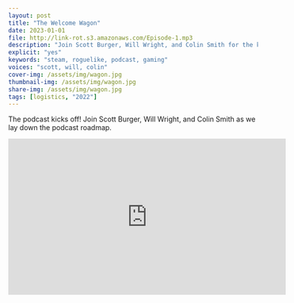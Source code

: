 ```yaml
---
layout: post
title: "The Welcome Wagon"
date: 2023-01-01
file: http://link-rot.s3.amazonaws.com/Episode-1.mp3
description: "Join Scott Burger, Will Wright, and Colin Smith for the kickoff of the podcast."
explicit: "yes" 
keywords: "steam, roguelike, podcast, gaming"
voices: "scott, will, colin"
cover-img: /assets/img/wagon.jpg
thumbnail-img: /assets/img/wagon.jpg
share-img: /assets/img/wagon.jpg
tags: [logistics, "2022"]
---
```



The podcast kicks off! Join Scott Burger, Will Wright, and Colin Smith as we lay down the podcast roadmap. 



<div class="embed-responsive embed-responsive-16by9">
<iframe width="560" height="315" src="https://www.youtube.com/embed/Q6ob-GfJh0A" title="YouTube video player" frameborder="0" allow="accelerometer; autoplay; clipboard-write; encrypted-media; gyroscope; picture-in-picture" allowfullscreen></iframe>
</div>
